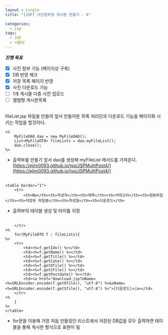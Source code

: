 ```yaml
---
layout : single
title: "[JSP] 사진첨부형 게시판 만들기 - 6"

categories:
  - jsp
tags:
  - JSP
  - 서블릿
---
```


***진행 목표***

 - [x] 사진 첨부 기능 (페이지상 구축)
 - [x] DB 반영 체크
 - [x] 저장 목록 페이지 반영
 - [x] 사진 다운로드 기능
 - [ ] 1개 게시물 다중 사진 업로드
 - [ ] 앨범형 게시판목록

<br>
fileList.jsp 파일을 만들어 
앞서 만들어둔 목록 처리단과 다운로드 기능을  페이지화 시키는 작업을 할것이다.

~~~
<%
	MyFileDAO dao = new MyFileDAO();
	List<MyFileDTO> fileLists = dao.myFileList();
	dao.close();
%>
~~~

 - 출력부를 만들기 앞서 dao를 생성해 myFileList 메서드를 가져온다.<br>[https://ejim0093.github.io/jsp/JSPMultiPost4/](https://ejim0093.github.io/jsp/JSPMultiPost4/)<br><br>


~~~
<table border="1">
	<tr>
		<th>No</th><th>작성자</th><th>제목</th><th>카테고리</th><th>원본파일</th><th>저장된 파일명</th><th>작성일</th><th>다운로드</th>
~~~

 - 출력부의 테이블 생성 및 타이틀 지정<br><br>

~~~
	</tr>
<%
	for(MyFileDTO f : fileLists){
%>
	<tr>
		<td><%=f.getIdx() %></td>
		<td><%=f.getName() %></td>
		<td><%=f.getTitle() %></td>
		<td><%=f.getCate() %></td>
		<td><%=f.getOfile() %></td>
		<td><%=f.getSfile() %></td>
		<td><%=f.getPostdate() %></td>
		<td><a href="download.jsp?oName=<%=URLEncoder.encode(f.getOfile(), "utf-8") %>&sName=<%=URLEncoder.encode(f.getSfile(), "utf-8") %>">[다운로드]</a></td>
	</tr>
<%
	}
%>
</table>
~~~

- for문을 이용해 가장 처음 만들었던 리스트에서 저장된 DB값을 모두 출력하면 
테이블을 통해 게시판 형식으로 표현이 됨

